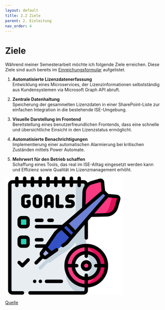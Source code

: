 ```yaml
---
layout: default
title: 2.2 Ziele
parent: 2. Einleitung
nav_order: 4
---
```

# Ziele

Während meiner Semesterarbeit möchte ich folgende Ziele erreichen. 
Diese Ziele sind auch bereits im [Einreichungsformular](../../ressources/docs/ITCNE24_Semesterarbeit_3_Einreichungsformular_Miguel_Schneider.pdf) aufgelistet. 

1. **Automatisierte Lizenzdatenerfassung** <br>
	   Entwicklung eines Microservices, der Lizenzinformationen selbstständig aus Kundensystemen via Microsoft Graph API abruft. 
	   
2. **Zentrale Datenhaltung** <br>
	   Speicherung der gesammelten Lizenzdaten in einer SharePoint-Liste zur einfachen Integration in die bestehende ISE-Umgebung. 
	   
3. **Visuelle Darstellung im Frontend**<br>
	   Bereitstellung eines benutzerfreundlichen Frontends, dass eine schnelle und übersichtliche Einsicht in den Lizenzstatus ermöglicht. 
	   
4. **Automatisierte Benachrichtigungen**<br>
	   Implementierung einer automatischen Alarmierung bei kritischen Zuständen mittels Power Automate. 
	   
5. **Mehrwert für den Betrieb schaffen**<br>
	   Schaffung eines Tools, das real im ISE-Alltag eingesetzt werden kann und Effizienz sowie Qualität im Lizenzmanagement erhöht.	   


![Ziele](../../ressources/images/goal.png)


[Quelle](../Quellverzeichnis/index.md#ziele)



